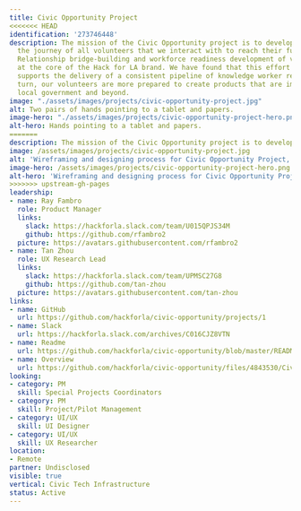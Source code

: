```yaml
---
title: Civic Opportunity Project
<<<<<<< HEAD
identification: '273746448'
description: The mission of the Civic Opportunity project is to develop and curate
  the journey of all volunteers that we interact with to reach their fullest potential.
  Relationship bridge-building and workforce readiness development of volunteers is
  at the core of the Hack for LA brand. We have found that this effort enables and
  supports the delivery of a consistent pipeline of knowledge worker resources. In
  turn, our volunteers are more prepared to create products that are impactful in
  local government and beyond.
image: "./assets/images/projects/civic-opportunity-project.jpg"
alt: Two pairs of hands pointing to a tablet and papers.
image-hero: "./assets/images/projects/civic-opportunity-project-hero.png"
alt-hero: Hands pointing to a tablet and papers.
=======
description: The mission of the Civic Opportunity project is to develop and curate the journey of all volunteers that we interact with to reach their fullest potential. Relationship bridge-building and workforce readiness development of volunteers is at the core of the Hack for LA brand. We have found that this effort enables and supports the delivery of a consistent pipeline of knowledge worker resources. In turn, our volunteers are more prepared to create products that are impactful in local government and beyond.
image: /assets/images/projects/civic-opportunity-project.jpg
alt: 'Wireframing and designing process for Civic Opportunity Project, there are hands pointing to a tablet and papers of the low fidelity prototyping.'
image-hero: /assets/images/projects/civic-opportunity-project-hero.png
alt-hero: 'Wireframing and designing process for Civic Opportunity Project, there are hands pointing to a tablet and papers of the low fidelity prototyping.'
>>>>>>> upstream-gh-pages
leadership:
- name: Ray Fambro
  role: Product Manager
  links:
    slack: https://hackforla.slack.com/team/U015QPJS34M
    github: https://github.com/rfambro2
  picture: https://avatars.githubusercontent.com/rfambro2
- name: Tan Zhou
  role: UX Research Lead
  links:
    slack: https://hackforla.slack.com/team/UPMSC27G8
    github: https://github.com/tan-zhou
  picture: https://avatars.githubusercontent.com/tan-zhou
links:
- name: GitHub
  url: https://github.com/hackforla/civic-opportunity/projects/1
- name: Slack
  url: https://hackforla.slack.com/archives/C016CJZ8VTN
- name: Readme
  url: https://github.com/hackforla/civic-opportunity/blob/master/README.md
- name: Overview
  url: https://github.com/hackforla/civic-opportunity/files/4843530/Civic.Opportunity.Project.pdf
looking:
- category: PM
  skill: Special Projects Coordinators
- category: PM
  skill: Project/Pilot Management
- category: UI/UX
  skill: UI Designer
- category: UI/UX
  skill: UX Researcher
location:
- Remote
partner: Undisclosed
visible: true
vertical: Civic Tech Infrastructure
status: Active
---
```



